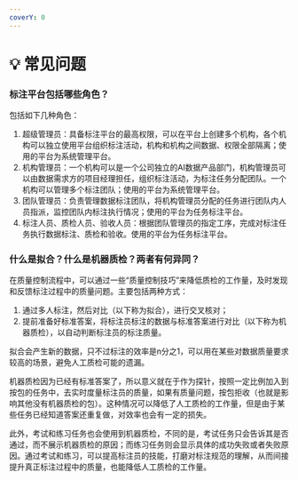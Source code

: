 ```yaml
---
coverY: 0
---
```


# 💡 常见问题

### 标注平台包括哪些角色？

包括如下几种角色：

1. 超级管理员：具备标注平台的最高权限，可以在平台上创建多个机构，各个机构可以独立使用平台组织标注活动，机构和机构之间数据、权限全部隔离；使用的平台为系统管理平台。
2. 机构管理员：一个机构可以是一个公司独立的AI数据产品部门，机构管理员可以由数据需求方的项目经理担任，组织标注活动，为标注任务分配团队。一个机构可以管理多个标注团队；使用的平台为系统管理平台。
3. 团队管理员：负责管理数据标注团队，将机构管理员分配的任务进行团队内人员指派，监控团队内标注执行情况；使用的平台为任务标注平台。
4. 标注人员、质检人员、验收人员：根据团队管理员的指定工序，完成对标注任务执行数据标注、质检和验收。使用的平台为任务标注平台。

### 什么是拟合？什么是机器质检？两者有何异同？

在质量控制流程中，可以通过一些“质量控制技巧”来降低质检的工作量，及时发现和反馈标注过程中的质量问题。主要包括两种方式：

1. 通过多人标注，然后对比（以下称为拟合），进行交叉核对；
2. 提前准备好标准答案，将标注员标注的数据与标准答案进行对比（以下称为机器质检），以自动判断标注员的标注质量。

拟合会产生新的数据，只不过标注的效率是n分之1，可以用在某些对数据质量要求较高的场景，避免人工质检可能的遗漏。

机器质检因为已经有标准答案了，所以意义就在于作为探针，按照一定比例加入到按包的任务中，去实时度量标注员的质量，如果有质量问题，按包拒收（也就是影响其他没有机器质检的包）。这种情况可以降低了人工质检的工作量，但是由于某些任务已经知道答案还重复做，对效率也会有一定的损失。

此外，考试和练习任务也会使用到机器质检，不同的是，考试任务只会告诉其是否通过，而不展示机器质检的原因；而练习任务则会显示具体的成功失败或者失败原因。通过考试和练习，可以提高标注员的技能，打磨对标注规范的理解，从而间接提升真正标注过程中的质量，也能降低人工质检的工作量。
